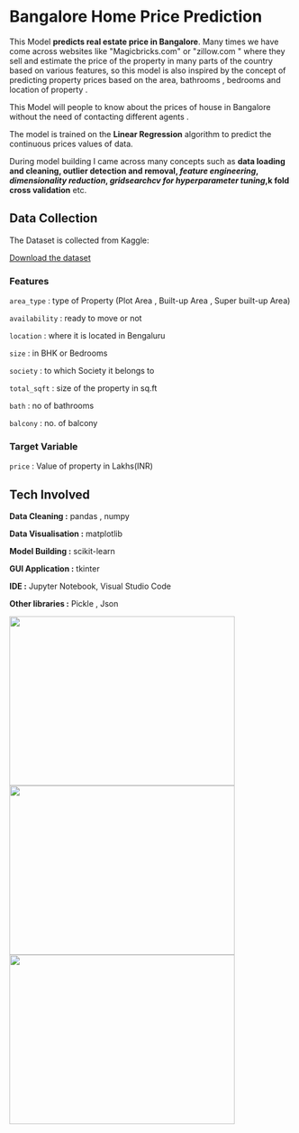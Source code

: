 # Bangalore Home Price Prediction

This Model **predicts real estate price in Bangalore**. Many times we have come across websites like "Magicbricks.com" or "zillow.com " where they sell and estimate the price of the property in many parts of the country based on various features, so this model is also inspired by the concept of predicting property prices based on the area, bathrooms , bedrooms and location of property . 

This Model will people to know about the prices of house in Bangalore without the need of contacting different agents .

The model is trained on the **Linear Regression** algorithm to predict the continuous prices values of data.

During model building I came across many concepts such as **data loading and cleaning, outlier detection and removal, *feature engineering*, *dimensionality reduction*, *gridsearchcv for hyperparameter tuning*,k fold cross validation** etc.

## Data Collection

The Dataset is collected from Kaggle:

[Download the dataset](https://www.kaggle.com/amitabhajoy/bengaluru-house-price-data)

### Features

`area_type`	: type of Property (Plot Area , Built-up Area , Super built-up Area)

`availability` : ready to move or not 

`location`	: where it is located in Bengaluru

`size`	:  in BHK or Bedrooms 

`society`	: to which Society it belongs to 

`total_sqft` : size of the property in sq.ft

`bath`	: no of bathrooms

`balcony` :  no. of balcony

### Target Variable

`price` : Value of property in Lakhs(INR)

## Tech Involved

**Data Cleaning :**  pandas , numpy 

**Data Visualisation :** matplotlib

**Model Building :** scikit-learn

**GUI Application :** tkinter

**IDE :** Jupyter Notebook, Visual Studio Code 

**Other libraries :** Pickle , Json

<img src="https://user-images.githubusercontent.com/68499759/131785593-4fff1630-9dc8-4c40-a718-210b233a0a0d.jpeg" width="400" height="300">
<img src="https://user-images.githubusercontent.com/68499759/131786184-ccb34246-5031-44e2-9a00-09b2ef31d57c.jpeg" width="400" height="300">
<img src="https://user-images.githubusercontent.com/68499759/131786271-8681b799-efa6-4f8f-9c26-9ab0bb081745.jpeg" width="400" height="300">
